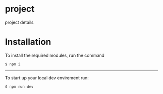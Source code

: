 # project
project details

# Installation
To install the required modules, run the command
```
$ npm i
```
---
To start up your local dev envirement run:

```
$ npm run dev
```
